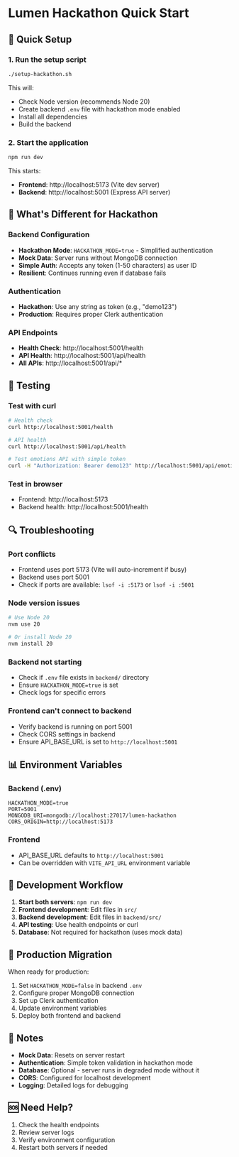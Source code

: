 # Lumen Hackathon Quick Start

## 🚀 Quick Setup

### 1. Run the setup script
```bash
./setup-hackathon.sh
```

This will:
- Check Node version (recommends Node 20)
- Create backend `.env` file with hackathon mode enabled
- Install all dependencies
- Build the backend

### 2. Start the application
```bash
npm run dev
```

This starts:
- **Frontend**: http://localhost:5173 (Vite dev server)
- **Backend**: http://localhost:5001 (Express API server)

## 🔧 What's Different for Hackathon

### Backend Configuration
- **Hackathon Mode**: `HACKATHON_MODE=true` - Simplified authentication
- **Mock Data**: Server runs without MongoDB connection
- **Simple Auth**: Accepts any token (1-50 characters) as user ID
- **Resilient**: Continues running even if database fails

### Authentication
- **Hackathon**: Use any string as token (e.g., "demo123")
- **Production**: Requires proper Clerk authentication

### API Endpoints
- **Health Check**: http://localhost:5001/health
- **API Health**: http://localhost:5001/api/health
- **All APIs**: http://localhost:5001/api/*

## 🧪 Testing

### Test with curl
```bash
# Health check
curl http://localhost:5001/health

# API health
curl http://localhost:5001/api/health

# Test emotions API with simple token
curl -H "Authorization: Bearer demo123" http://localhost:5001/api/emotions
```

### Test in browser
- Frontend: http://localhost:5173
- Backend health: http://localhost:5001/health

## 🔍 Troubleshooting

### Port conflicts
- Frontend uses port 5173 (Vite will auto-increment if busy)
- Backend uses port 5001
- Check if ports are available: `lsof -i :5173` or `lsof -i :5001`

### Node version issues
```bash
# Use Node 20
nvm use 20

# Or install Node 20
nvm install 20
```

### Backend not starting
- Check if `.env` file exists in `backend/` directory
- Ensure `HACKATHON_MODE=true` is set
- Check logs for specific errors

### Frontend can't connect to backend
- Verify backend is running on port 5001
- Check CORS settings in backend
- Ensure API_BASE_URL is set to `http://localhost:5001`

## 📊 Environment Variables

### Backend (.env)
```env
HACKATHON_MODE=true
PORT=5001
MONGODB_URI=mongodb://localhost:27017/lumen-hackathon
CORS_ORIGIN=http://localhost:5173
```

### Frontend
- API_BASE_URL defaults to `http://localhost:5001`
- Can be overridden with `VITE_API_URL` environment variable

## 🎯 Development Workflow

1. **Start both servers**: `npm run dev`
2. **Frontend development**: Edit files in `src/`
3. **Backend development**: Edit files in `backend/src/`
4. **API testing**: Use health endpoints or curl
5. **Database**: Not required for hackathon (uses mock data)

## 🚀 Production Migration

When ready for production:

1. Set `HACKATHON_MODE=false` in backend `.env`
2. Configure proper MongoDB connection
3. Set up Clerk authentication
4. Update environment variables
5. Deploy both frontend and backend

## 📝 Notes

- **Mock Data**: Resets on server restart
- **Authentication**: Simple token validation in hackathon mode
- **Database**: Optional - server runs in degraded mode without it
- **CORS**: Configured for localhost development
- **Logging**: Detailed logs for debugging

## 🆘 Need Help?

1. Check the health endpoints
2. Review server logs
3. Verify environment configuration
4. Restart both servers if needed 